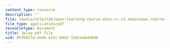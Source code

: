 ```yaml
---
content_type: resource
description: ''
file: /media/https%3A/open-learning-course-data-rc.s3.amazonaws.com/res-9-003-brains-minds-and-machines-summer-course-summer-2015/0576027aabdbe15c848252dceabde840_Bn49TBjEAI4.pdf
file_type: application/pdf
resourcetype: Document
title: 3play pdf file
uid: 0576027a-abdb-e15c-8482-52dceabde840
---
```

